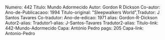 Numero: 442
Titulo: Mundo Adormecido
Autor: Gordon R Dickson
Co-autor: 
Ano-de-Publicacaoo: 1994
Titulo-original: "Sleepwalkers World",Tradutor: J Santos Tavares
Co-tradutor: 
Ano-de-edicao: 1971
alias: Gordon-R-Dickson
Autor2-alias: 
Tradutor1-alias: J-Santos-Tavares
Tradutor2-alias: 
Titulo-link: 442-Mundo-Adormecido
Capa: António Pedro
pags: 205
Capa-link: Antonio-Pedro